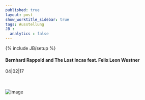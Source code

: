 ```yaml
---
published: true
layout: post
show_worktitle_sidebar: true
tags: Ausstellung
JB :
  analytics : false
---
```


{% include JB/setup %}




<p>
<h4>Bernhard Rappold and The Lost Incas feat. Felix Leon Westner</h4>
04|02|17

<br /><br />
<img src="{{ site.url }}/images/rappold.jpg" alt="image">

</p>